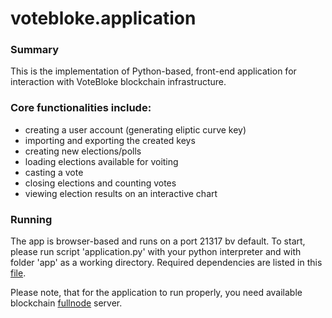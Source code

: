 # votebloke.application

### Summary
This is the implementation of Python-based, front-end application for interaction with VoteBloke blockchain infrastructure.


### Core functionalities include:
* creating a user account (generating eliptic curve key)
* importing and exporting the created keys
* creating new elections/polls
* loading elections available for voiting
* casting a vote
* closing elections and counting votes
* viewing election results on an interactive chart

### Running 
The app is browser-based and runs on a port 21317 bv default. To start, please run script 'application.py' with your python interpreter and with folder 'app' as a working directory.
Required dependencies are listed in this [file](https://github.com/VoteBloke/votebloke.application/blob/main/requirements.txt).

Please note, that for the application to run properly, you need available blockchain [fullnode](https://github.com/VoteBloke/votebloke.fullnode) server.
